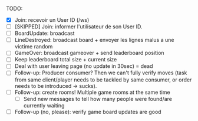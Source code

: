 TODO:
- [X] Join: recevoir un User ID (/ws)
- [ ] [SKIPPED] Join: informer l'utilisateur de son User ID.
- [ ] BoardUpdate: broadcast
- [ ] LineDestroyed: broadcast board + envoyer les lignes malus a une victime random
- [ ] GameOver: broadcast gameover + send leaderboard position
- [ ] Keep leaderboard total size + current size
- [ ] Deal with user leaving page (no update in 30sec) = dead
- [ ] Follow-up: Producer consumer? Then we can't fully verify moves (task from same client/player needs to be tackled by same consumer, or order needs to be introduced -> sucks).
- [ ] Follow-up: create rooms! Multiple game rooms at the same time
    - [ ] Send new messages to tell how many people were found/are currently waiting
- [ ] Follow-up (no, please): verify game board updates are good